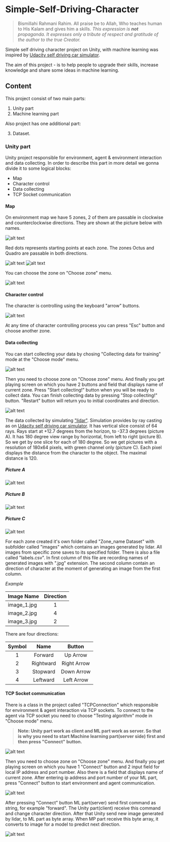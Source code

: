 # Simple-Self-Driving-Character

> Bismillahi Rahmani Rahim. All praise be to Allah, Who teaches human to His Kalam and gives him a skills. *This expression is **not** propaganda. It expresses only a tribute of respect and gratitude of the author to the true Creator.*

Simple self driving character project on Unity, with machine learning was inspired by [Udacity self driving car simulator](https://github.com/udacity/self-driving-car-sim). 

The aim of this project - is to help people to upgrade their skills, increase knowledge and share some ideas in machine learning. 

## Content
This project consist of two main parts: 
1. Unity part
2. Machine learning part

Also project has one additional part: 

3. Dataset. 

### Unity part
Unity project responsible for environment, agent & environment interaction and data collecting. In order to describe this part in more detail we gonna divide it to some logical blocks:

+ Map
+ Character control
+ Data collecting
+ TCP Socket communication

#### Map
On environment map we have 5 zones, 2 of them are passable in clockwise and counterclockwise directions. They are shown at the picture below with names.

![alt text](https://github.com/meiirzhan24/Simple-Self-Driving-Character/tree/master/Images/Map.png "Map")

Red dots represents starting points at each zone. The zones Octus and Quadro are passable in both directions.

![alt text](https://github.com/meiirzhan24/Simple-Self-Driving-Character/tree/master/Images/Quadro.png "Octus") ![alt text](https://github.com/meiirzhan24/icon48.png "Quadro")

You can choose the zone on "Choose zone" menu.

![alt text](https://github.com/meiirzhan24/Simple-Self-Driving-Character/tree/master/Images/Choise.png "Zones")

#### Character control
The character is controlling using the keyboard "arrow" buttons.

![alt text](https://github.com/meiirzhan24/Simple-Self-Driving-Character/tree/master/Images/Keyboard.png "Arrow buttons")

At any time of character controlling process you can press "Esc" button and choose another zone.

#### Data collecting
You can start collecting your data by chosing "Collecting data for training" mode at the "Choose mode" menu.

![alt text](https://github.com/meiirzhan24/Simple-Self-Driving-Character/tree/master/Images/Modes.png "Modes")

Then you need to choose zone on "Choose zone" menu. And finally you get playing screen on which you have 2 buttons and field that displays name of current zone. Press "Start collecting!" button when you will be ready to collect data. You can finish collecting data by pressing "Stop collecting!" button. "Restart" button will return you to initial coordinates and direction.

![alt text](https://github.com/meiirzhan24/Simple-Self-Driving-Character/tree/master/Images/DataCollectingPlaying.png "Data collecting playing screen")

The data collected by simulating ["lidar"](https://en.wikipedia.org/wiki/Lidar). Simulation provides by ray casting as on [Udacity self driving car simulator](https://github.com/udacity/self-driving-car-sim). It has vertical slice consist of 64 rays. Rays start at +12.7 degrees from the horizon, to -37.3 degrees (picture A). It has 180 degree view range by horizontal, from left to right (picture B). So we get by one slice for each of 180 degree. So we get pictures with a resolution of 180х64 pixels, with green channel only (picture C). Each pixel displays the distance from the character to the object. The maximal distance is 120. 

##### *Picture A*
![alt text](https://github.com/meiirzhan24/Simple-Self-Driving-Character/tree/master/Images/Slice.png "Slice")

##### *Picture B*
![alt text](https://github.com/meiirzhan24/Simple-Self-Driving-Character/tree/master/Images/View.png "View")

##### *Picture C*
![alt text](https://github.com/meiirzhan24/Simple-Self-Driving-Character/tree/master/Images/Lidar.png "Lidar")

For each zone created it's own folder called "Zone_name Dataset" with subfolder called "images" which contains an images generated by lidar. All images from specific zone saves to its specified folder. There is also a file called "labels.csv". In first column of this file are recording names of generated images with ".jpg" extension. The second column contain an direction of character at the moment of generating an image from the first column.

*Example*

|    Image Name    | Direction |
|------------------|:---------:|
|   image_1.jpg    |     1     |
|   image_2.jpg    |     4     |
|   image_3.jpg    |     2     |

There are four directions:

| Symbol |    Name     |   Button    |
|:------:|:-----------:|:-----------:|
|    1   |   Forward   |  Up Arrow   |
|    2   |  Rightward  | Right Arrow |
|    3   |  Stopward   | Down Arrow  |
|    4   |  Leftward   | Left Arrow  |

#### TCP Socket communication
There is a class in the project called "TCPConnection" which responsible for environment & agent interaction via TCP sockets. To connect to the agent via TCP socket you need to choose "Testing algorithm" mode in "Choose mode" menu. 
> **Note: Unity part work as client and ML part work as server. So that is why you need to start Machine learning part(server side) first and then press "Connect" button.**

![alt text](https://github.com/meiirzhan24/Simple-Self-Driving-Character/tree/master/Images/Modes.png "Modes")



Then you need to choose zone on "Choose zone" menu. And finally you get playing screen on which you have 1 "Connect" button and 2 input field for local IP address and port number. Also there is a field that displays name of current zone. After entering ip address and port number of your ML part, press "Connect" button to start environment and agent communication.

![alt text](https://github.com/meiirzhan24/Simple-Self-Driving-Character/tree/master/Images/TestingPlaying.png "Testing playing screen")

After pressing "Connect" button ML part(server) send first command as string, for example "forward". The Unity part(client) receive this command and change character direction. After that Unity send new image generated by lidar, to ML part as byte array. When MP part receive this byte array, it converts to image for a model to predict next direction.


![alt text](https://github.com/meiirzhan24/Simple-Self-Driving-Character/tree/master/Images/Env&Agent "Environment & Agent")
